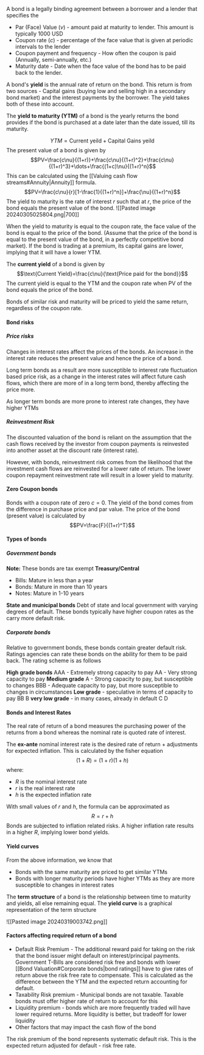 A bond is a legally binding agreement between a borrower and a lender that specifies the 
- Par (Face) Value ($\nu$) -  amount paid at maturity to lender. This amount is typically 1000 USD
- Coupon rate ($c$) -  percentage of the face value that is given at periodic intervals to the lender
- Coupon payment and frequency - How often the coupon is paid (Annually, semi-annually, etc.)
- Maturity date - Date when the face value of the bond has to be paid back to the lender.

A bond's **yield** is the annual rate of return on the bond. This return is from two sources - Capital gains (buying low and selling high in a secondary bond market) and the interest payments by the borrower. The yield takes both of these into account.

The **yield to maturity (YTM)** of a bond is the yearly returns the bond provides if the bond is purchased at a date later than the date issued, till its maturity. 

$$YTM=\text{Current yeild}+\text{Capital Gains yeild}$$
The present value of a bond is given by 
$$PV=\frac{c\nu}{(1+r)}+\frac{c\nu}{(1+r)^2}+\frac{c\nu}{(1+r)^3}+\dots+\frac{(1+c)\nu}{(1+r)^n}$$This can be calculated using the [[Valuing cash flow streams#Annuity|Annuity]] formula. $$PV=\frac{c\nu}{r}[1-\frac{1}{(1+r)^n}]+\frac{\nu}{(1+r)^n}$$
The yield to maturity is the rate of interest $r$ such that at $r$, the price of the bond equals the present value of the bond. 
![[Pasted image 20240305025804.png|700]]

When the yield to maturity is equal to the coupon rate, the face value of the bond is equal to the price of the bond. (Assume that the price of the bond is equal to the present value of the bond, in a perfectly competitive bond market). If the bond is trading at a premium, its capital gains are lower, implying that it will have a lower YTM. 

The **current yield** of a bond is given by $$\text{Current Yield}=\frac{c\nu}{\text{Price paid for the bond}}$$The current yield is equal to the YTM and the coupon rate when PV of the bond equals the price of the bond. 

Bonds of similar risk and maturity will be priced to yield the same return, regardless of the coupon rate. 

#### Bond risks
##### Price risks
Changes in interest rates affect the prices of the bonds. An increase in the interest rate reduces the present value and hence the price of a bond.  

Long term bonds as a result are more susceptible to interest rate fluctuation based price risk, as a change in the interest rates will affect future cash flows, which there are more of in a long term bond, thereby affecting the price more. 

As longer term bonds are more prone to interest rate changes, they have higher YTMs

##### Reinvestment Risk
The discounted valuation of the bond is reliant on the assumption that the cash flows received by the investor from coupon payments is reinvested into another asset at the discount rate (interest rate).

However, with bonds, reinvestment risk comes from the likelihood that the investment cash flows are reinvested for a lower rate of return. The lower coupon repayment reinvestment rate will result in a lower yield to maturity. 

#### Zero Coupon bonds
Bonds with a coupon rate of zero $c=0$. The yield of the bond comes from the difference in purchase price and par value. The price of the bond (present value) is calculated by $$PV=\frac{F}{(1+r)^T}$$
#### Types of bonds
##### Government bonds
**Note:** These bonds are tax exempt
**Treasury/Central**
- Bills: Mature in less than a year
- Bonds: Mature in more than 10 years
- Notes: Mature in 1-10 years

**State and municipal bonds**
Debt of state and local government with varying degrees of default. These bonds typically have higher coupon rates as the carry more default risk. 

##### Corporate bonds
Relative to government bonds, these bonds contain greater default risk. Ratings agencies can rate these bonds on the ability for them to be paid back. The rating scheme is as follows

**High grade bonds**
AAA - Extremely strong capacity to pay
AA - Very strong capacity to pay
**Medium grade**
A - Strong capacity to pay, but susceptible to changes
BBB - Adequate capacity to pay, but more susceptible to changes in circumstances
**Low grade** - speculative in terms of capacity to pay
BB 
B
**very low grade** - in many cases, already in default
C
D

#### Bonds and Interest Rates
The real rate of return of a bond measures the purchasing power of the returns from a bond whereas the nominal rate is quoted rate of interest.

The **ex-ante** nominal interest rate is the desired rate of return + adjustments for expected inflation. This is calculated by the fisher equation $$(1+R)=(1+r)(1+h)$$where:
- $R$ is the nominal interest rate
- $r$ is the real interest rate
- $h$ is the expected inflation rate

With small values of $r$ and $h$, the formula can be approximated as $$R=r+h$$Bonds are subjected to inflation related risks. A higher inflation rate results in a higher $R$, implying lower bond yields. 

#### Yield curves
From the above information, we know that 
- Bonds with the same maturity are priced to get similar YTMs
- Bonds with longer maturity periods have higher YTMs as they are more susceptible to changes in interest rates

The **term structure** of a bond is the relationship between time to maturity and yields, all else remaining equal. The **yield curve** is a graphical representation of the term structure

![[Pasted image 20240319003742.png]]

#### Factors affecting required return of a bond
- Default Risk Premium - The additional reward paid for taking on the risk that the bond issuer might default on interest/principal payments. Government T-Bills are considered risk free and bonds with lower [[Bond Valuation#Corporate bonds|bond ratings]] have to give rates of return above the risk free rate to compensate. This is calculated as the difference between the YTM and the expected return accounting for default.
- Taxability Risk premium - Municipal bonds are not taxable. Taxable bonds must offer higher rate of return to account for this
- Liquidity premium - bonds which are more frequently traded will have lower required returns. More liquidity is better, but tradeoff for lower liquidity
- Other factors that may impact the cash flow of the bond

The risk premium of the bond represents systematic default risk. This is the expected return adjusted for default - risk free rate. 

